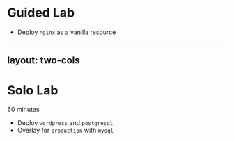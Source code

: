 # Guided Lab

- Deploy `nginx` as a vanilla resource

---
layout: two-cols
---

# Solo Lab

60 minutes

- Deploy `wordpress` and `postgresql`
- Overlay for `production` with `mysql`
